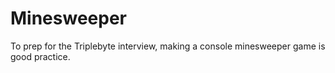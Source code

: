 # Minesweeper
To prep for the Triplebyte interview, making a console minesweeper game is good practice. 
